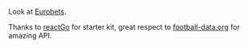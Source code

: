 Look at <a href="https://russia2018.herokuapp.com/" target="_blank">Eurobets</a>.

Thanks to <a href="https://github.com/reactGo/reactGo" target="_blank">reactGo</a> for starter kit, great respect to <a href="http://api.football-data.org" target="_blank">football-data.org</a> for amazing API.
